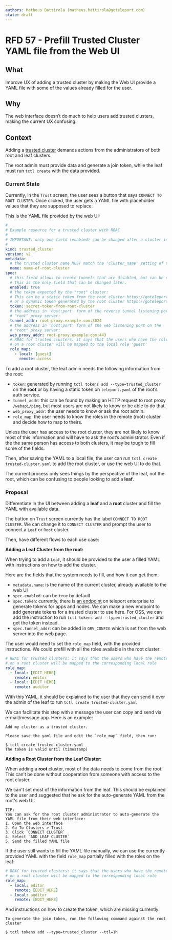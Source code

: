 ```yaml
---
authors: Matheus Battirola (matheus.battirola@goteleport.com)
state: draft
---
```


# RFD 57 - Prefill Trusted Cluster YAML file from the Web UI

## What

Improve UX of adding a trusted cluster by making the Web UI provide a YAML file with some of the values already filled for the user.

## Why

The web interface doesn’t do much to help users add trusted clusters, making the current UX confusing.

## Context

Adding a [trusted cluster](https://goteleport.com/docs/setup/admin/trustedclusters/) demands actions from the administrators of both root and leaf clusters.

The root admin must provide data and generate a join token, while the leaf must run `tctl create` with the data provided.

### Current State

Currently, in the `Trust` screen, the user sees a button that says `CONNECT TO ROOT CLUSTER`. Once clicked, the user gets a YAML file with placeholder values that they are supposed to replace.

This is the YAML file provided by the web UI:

```yaml
#
# Example resource for a trusted cluster with RBAC
#
# IMPORTANT: only one field (enabled) can be changed after a cluster is created.
#
kind: trusted_cluster
version: v2
metadata:
  # the trusted cluster name MUST match the 'cluster_name' setting of the root cluster.
  name: name-of-root-cluster
spec:
  # this field allows to create tunnels that are disabled, but can be enabled later.
  # this is the only field that can be changed later.
  enabled: true
  # the token expected by the "root" cluster:
  # This can be a static token from the root cluster https://goteleport.com/docs/trustedclusters/#static-join-tokens
  # or a dynamic token generated by the root cluster https://goteleport.com/docs/trustedclusters/#dynamic-join-tokens
  token: secret-token-from-root-cluster
  # the address in 'host:port' form of the reverse tunnel listening port on the
  # "root" proxy server:
  tunnel_addr: root-proxy.example.com:3024
  # the address in 'host:port' form of the web listening port on the
  # "root" proxy server:
  web_proxy_addr: root-proxy.example.com:443
  # RBAC for trusted clusters: it says that the users who have the role 'access'
  # on a root cluster will be mapped to the local role 'guest'
  role_map:
    - local: [guest]
      remote: access
```

To add a root cluster, the leaf admin needs the following information from the root:

- `token`: generated by running `tctl tokens add --type=trusted_cluster` on the **root** or by having a static token on `teleport.yaml` of the root’s auth service.
- `tunnel_addr`: this can be found by making an HTTP request to root proxy `/webapi/ping`, but most users are not likely to know or be able to do that.
- `web_proxy_addr`: the user needs to know or ask the root admin.
- `role_map`: the user needs to know the roles in the remote (root) cluster and decide how to map to theirs.

Unless the user has access to the root cluster, they are not likely to know most of this information and will have to ask the root’s administrator. Even if the the same person has access to both clusters, it may be tough to fill some of the fields.

Then, after saving the YAML to a local file, the user can run `tctl create trusted-cluster.yaml` to add the root cluster, or use the web UI to do that.

The current process only sees things by the perspective of the leaf, not the root, which can be confusing to people looking to add a **leaf**.

### Proposal

Differentiate in the UI between adding a **leaf** and a **root** cluster and fill the YAML with available data.

The button on `Trust` screen currently has the label `CONNECT TO ROOT CLUSTER`. We can change it to `CONNECT CLUSTER` and prompt the user to connect a `Leaf` or `Root` cluster.

Then, have different flows to each use case:

**Adding a Leaf Cluster from the root:**

When trying to add a `Leaf`, it should be provided to the user a filled YAML with instructions on how to add the cluster.

Here are the fields that the system needs to fill, and how it can get them:

- `metadata.name`: is the name of the current cluster, already available to the web UI
- `spec.enabled`: can be `true` by default
- `spec.token`: currently, there is [an endpoint](https://github.com/gravitational/teleport.e/blob/e9c0cb35467bc9cae40f2b55ca16cbc3e0ff6f07/lib/web/plugin.go#L88) on teleport enterprise to generate tokens for apps and nodes. We can make a new endpoint to add generate tokens for a trusted cluster to use here. For OSS, we can add the instruction to run `tctl tokens add --type=trusted_cluster` and get the token instead.
- `spec.tunnel_addr`: can be added in `GRV_CONFIG` which is set from the web server into the web page.

The user would need to set the `role_map` field, with the provided instructions. We could prefill with all the roles available in the root cluster:

```yaml
# RBAC for trusted clusters: it says that the users who have the remote role
# on a root cluster will be mapped to the corresponding local role
role_map:
  - local: [EDIT_HERE]
    remote: editor
  - local: [EDIT_HERE]
    remote: auditor
```

With this YAML, it should be explained to the user that they can send it over the admin of the leaf to run `tctl create trusted-cluster.yaml`

We can facilitate this step with a message the user can copy and send via e-mail/message app. Here is an example:

```plaintext
Add my cluster as a trusted cluster.

Please save the yaml file and edit the `role_map` field, then run:

$ tctl create trusted-cluster.yaml
The token is valid until (timestamp)
```

**Adding a Root Cluster from the Leaf Cluster:**

When adding a **root** cluster, most of the data needs to come from the root. This can’t be done without cooperation from someone with access to the root cluster.

We can't set most of the information from the leaf. This should be explained to the user and suggested that he ask for the auto-generate YAML from the root's web UI:

```plaintext
TIP:
You can ask for the root cluster administrator to auto-generate the YAML file from their web interface:
1. Open the web interface
2. Go To Clusters > Trust
3. Click `CONNECT CLUSTER`
4. Select `ADD LEAF CLUSTER`
5. Send the filled YAML file

```

If the user still wants to fill the YAML file manually, we can use the currently provided YAML with the field `role_map` partially filled with the roles on the leaf:

```yaml
# RBAC for trusted clusters: it says that the users who have the remote role
# on a root cluster will be mapped to the corresponding local role
role_map:
  - local: editor
    remote: [EDIT_HERE]
  - local: auditor
    remote: [EDIT_HERE]
```

And instructions on how to create the token, which are missing currently:

```plaintext
To generate the join token, run the following command against the root cluster

$ tctl tokens add --type=trusted_cluster --ttl=1h
```
